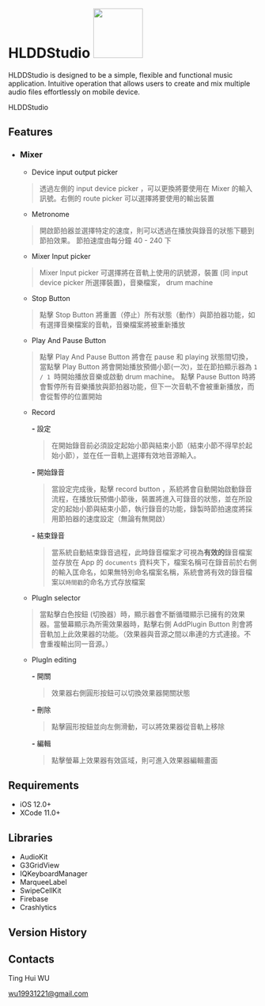 # HLDDStudio <a href="https://apps.apple.com/app/id1481074240"><img src="https://i.imgur.com/Pc1KdHw.png" width="100"></a>

HLDDStudio is designed to be a simple, flexible and functional music application. Intuitive operation that allows users to create and mix multiple audio files effortlessly on mobile device.

HLDDStudio 
## Features

- ### Mixer
    - Device input output picker
    > 透過左側的 input device picker ，可以更換將要使用在 Mixer 的輸入訊號。右側的 route picker 可以選擇將要使用的輸出裝置
    
    - Metronome 
    >開啟節拍器並選擇特定的速度，則可以透過在播放與錄音的狀態下聽到節拍效果。
    >節拍速度由每分鐘 40 - 240 下

    - Mixer Input picker
    >Mixer Input picker 可選擇將在音軌上使用的訊號源，裝置 (同 input device picker 所選擇裝置)，音樂檔案， drum machine
 
    - Stop Button
    >點擊 Stop Button 將重置（停止）所有狀態（動作）與節拍器功能，如有選擇音樂檔案的音軌，音樂檔案將被重新播放

    - Play And Pause Button
    >點擊 Play And Pause Button 將會在 pause 和 playing 狀態間切換，當點擊 Play Button 將會開始播放預備小節(一次)，並在節拍顯示器為 ```1 / 1 ```時開始播放音樂或啟動 drum machine。
    >點擊 Pause Button 時將會暫停所有音樂播放與節拍器功能，但下一次音軌不會被重新播放，而會從暫停的位置開始
    
    
    - Record 

        **-** 設定
        >在開始錄音前必須設定起始小節與結束小節（結束小節不得早於起始小節），並在任一音軌上選擇有效地音源輸入。

        **-** 開始錄音
        >當設定完成後，點擊 record button ，系統將會自動開始啟動錄音流程，在播放玩預備小節後，裝置將進入可錄音的狀態，並在所設定的起始小節與結束小節，執行錄音的功能，錄製時節拍速度將採用節拍器的速度設定（無論有無開啟）

        **-** 結束錄音
        >當系統自動結束錄音過程，此時錄音檔案才可視為**有效的**錄音檔案並存放在 App 的 ```documents``` 資料夾下，檔案名稱可在錄音前於右側的輸入匡命名，如果無特別命名檔案名稱，系統會將有效的錄音檔案以```時間戳```的命名方式存放檔案
    
    - PlugIn selector
    >當點擊白色按鈕 (切換器）時，顯示器會不斷循環顯示已擁有的效果器。當螢幕顯示為所需效果器時，點擊右側 AddPlugin Button 則會將音軌加上此效果器的功能。（效果器與音源之間以串連的方式連接。不會重複輸出同一音源。）

    - PlugIn editing

        ***-*** 開關
        >效果器右側圓形按鈕可以切換效果器開關狀態
        >
        ***-*** 刪除
        >點擊圓形按鈕並向左側滑動，可以將效果器從音軌上移除

        ***-*** 編輯
        >點擊螢幕上效果器有效區域，則可進入效果器編輯畫面
## Requirements
* iOS 12.0+
* XCode 11.0+
## Libraries
* AudioKit
* G3GridView
* IQKeyboardManager
* MarqueeLabel
* SwipeCellKit
* Firebase
* Crashlytics
## Version History

## Contacts

Ting Hui WU 

wu19931221@gmail.com
